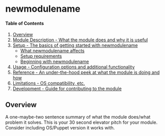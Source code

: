 # newmodulename

#### Table of Contents

1. [Overview](#overview)
2. [Module Description - What the module does and why it is useful](#module-description)
3. [Setup - The basics of getting started with newmodulename](#setup)
    * [What newmodulename affects](#what-newmodulename-affects)
    * [Setup requirements](#setup-requirements)
    * [Beginning with newmodulename](#beginning-with-newmodulename)
4. [Usage - Configuration options and additional functionality](#usage)
5. [Reference - An under-the-hood peek at what the module is doing and how](#reference)
5. [Limitations - OS compatibility, etc.](#limitations)
6. [Development - Guide for contributing to the module](#development)

## Overview

A one-maybe-two sentence summary of what the module does/what problem it solves.
This is your 30 second elevator pitch for your module. Consider including
OS/Puppet version it works with.
